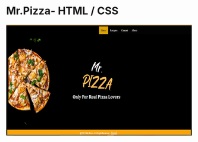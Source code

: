 # Mr.Pizza- HTML / CSS 


<img src ="https://raw.githubusercontent.com/SaduniHettihewa/Mr.Pizza-/main/homePageScreenShot.png" height =300 width =500>
